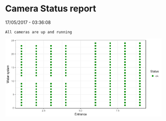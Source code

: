 Camera Status report
================
17/05/2017 - 03:36:08

    All cameras are up and running

![](camreport_files/figure-markdown_github/unnamed-chunk-2-1.png)
